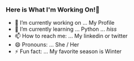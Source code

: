### Here is What I'm Working On!👋


- 🔭 I’m currently working on ... My Profile
- 🌱 I’m currently learning ... Python ... *hiss*
- 📫 How to reach me: ... My linkedin or twitter
- 😄 Pronouns: ... She / Her
- ⚡ Fun fact: ... My favorite season is Winter 
